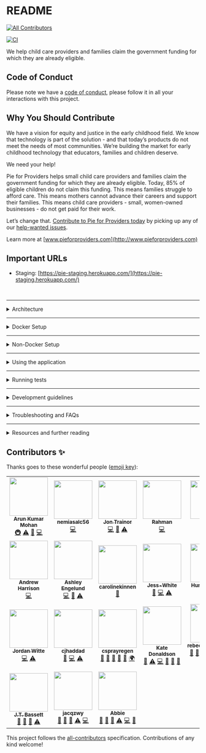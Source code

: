 # README
<!-- ALL-CONTRIBUTORS-BADGE:START - Do not remove or modify this section -->
[![All Contributors](https://img.shields.io/badge/all_contributors-24-orange.svg?style=flat-square)](#contributors-)
<!-- ALL-CONTRIBUTORS-BADGE:END -->

[![CI](https://github.com/pieforproviders/pieforproviders/workflows/CI/badge.svg?branch=develop)](https://github.com/pieforproviders/pieforproviders/actions?query=branch%3Adevelop)

We help child care providers and families claim the government funding for which they are already eligible.

## Code of Conduct

Please note we have a [code of conduct](CODE_OF_CONDUCT.md), please follow it in all your interactions with this project.

## Why You Should Contribute

We have a vision for equity and justice in the early childhood field. We know that technology is part of the solution - and that today’s products do not meet the needs of most communities. We’re building the market for early childhood technology that educators, families and children deserve.

We need your help!

Pie for Providers helps small child care providers and families claim the government funding for which they are already eligible. Today, 85% of eligible children do not claim this funding. This means families struggle to afford care. This means mothers cannot advance their careers and support their families. This means child care providers - small, women-owned businesses - do not get paid for their work.

Let’s change that. [Contribute to Pie for Providers today](CONTRIBUTING.md) by picking up any of our [help-wanted issues](http://bit.ly/PieHelpWanted).

Learn more at [www.pieforproviders.com](http://www.pieforproviders.com)

## Important URLs

- Staging: [https://pie-staging.herokuapp.com/](https://pie-staging.herokuapp.com/)  

<br />

---

<details>
  <summary>Architecture</summary>

---

- [ERD/Database Planning Diagram](docs/dbdiagram.pdf)

- Backend: Rails
  - **SUPER IMPORTANT** This is configured to use UUIDs for primary keys in the generators: rails/config/initializers/generators.rb
  - Rubocop
  - Data Migrations: [https://github.com/ilyakatz/data-migrate](https://github.com/ilyakatz/data-migrate)
  - RSpec
    - SimpleCov
    - Shoulda Matchers
    - DatabaseCleaner
    - FactoryBot
    - Faker
  - v1 API Routes returning JSON
  - Postgres DB
- Frontend: React
  - ESLint/Prettier
  - Jest/React Testing Library
  - Husky for pre-commit hooks
  
</details>  

---

<details>
  <summary>Docker Setup</summary>

### Prerequisites
Docker should be installed on your local machine.

### Procedure
* Use the "git clone" command to download this repository.
* Use the "cd" command to enter the root directory of this repository.
* Enter the command "docker/build".  You will be asked to enter database parameters.  The docker/build script automatically sets up the app, runs the test suite, seeds the database, draws the block diagram, runs quality checks of this code base, and logs the screen output.
* After the build process is complete, enter the command "docker/server" to start the Rails server.
* Start a second terminal tab for entering additional commands.

### URLs
* App: http://localhost:3000
* MailCatcher: http://localhost:1080

### Database Parameters
* Host: localhost
* Port number: 15432
* Database: pie_development
* Username and password: specified in .docker-env/development/database

### Other Important Scripts
* Enter the command "docker/git_check" before "git add" and "git commit".  This runs the tests, Rubocop, and Brakeman.  The docker/git_check script is a sanity check to allow you to make sure to commit quality working code only.
* Enter the command "docker/qserver" for the quick version of "docker/server".  Note that the "docker/qserver" script does not log the screen output, does not remove tmp/pids/server.pid, skips "docker-compose down", skips "bundle install", and skips the database migration.
* Enter "docker/nuke" to destroy the Docker image, container, and networks.
* Enter "docker/nukec" to destroy the Docker container but leave the base images in place.

</details>

---

<details>
  <summary>Non-Docker Setup</summary>

---
**for local development, we strongly recommend you use version managers to handle your dependencies, such as `rvm` for ruby and `nvm` for javascript** 

### Prerequisites

- `postgres` v12.3
- `bundler`
- `git`
- `yarn`
- `graphviz` - [https://graphviz.org/download/](https://graphviz.org/download/)
- `XCode Select` tools if you're on Mac

### Optional

- `heroku cli` - [https://devcenter.heroku.com/articles/heroku-cli#download-and-install](https://devcenter.heroku.com/articles/heroku-cli#download-and-install)
- `foreman`
- `rvm`
- `nvm`

### Procedure

- clone the repo: `git clone git@github.com:pieforproviders/pieforproviders.git`
- navigate to the app directory: `cd pieforproviders`
- install bundler for gems: `gem install bundler`
- install gems: `bundle install`
- set up an environment file: copy `.env.sample` to `.env`
- configure Devise: run `rails secret` to generate a secret string, add it to `.env` as the `DEVISE_JWT_SECRET_KEY` value
- create and seed the database: `bundle exec rails db:setup`
- install front-end and end-to-end packages: `yarn install-all`

### Running Locally

You have several convenient options for running the app locally.

1. Rake task (requires `heroku cli`)
    - `rails start`
    - This spins up both the front end and the back end in the same terminal window
2. Foreman (requires `foreman`)
    - Run `foreman start`
    - This spins up both the front end and the back end in the same terminal window
3. Without Foreman or Heroku
    - Start rails in one terminal: `rails s -p 3001`
    - Open a second terminal and start react: `cd client && yarn start`

Visit `localhost:3000` to see the React frontend. 🥳
</details>

---

<details>
  <summary>Using the application</summary>

---

You can create a new user account by visiting `/signup` (or clicking "Sign Up" on the login page at the root).

When you create a new account, you should see a demo email pop up in a new tab; **the link in this URL can't be clicked in local development**.  Instead, copy the path (starting with `localhost`) and paste it into a browser window.  This will confirm your user and automatically log you in.
</details>  

---

<details>
  <summary>Running tests</summary>

---

### API

- `bundle exec rspec` or `bundle exec guard` to watch

### Frontend

- `yarn test` (auto-watch) or `yarn test-once` to run the suite one time only

### End to End

- `yarn run cy:ci` from the root directory

### Interactive End to End

- `yarn start-server` in one terminal (make sure rails is not currently running)
- `yarn run cy:open` in another terminal

</details>  

---

<details>
  <summary>Development guidelines</summary>

---

See [CONTRIBUTING.md](CONTRIBUTING.md)
</details>  

---

<details>
  <summary>Troubleshooting and FAQs</summary>

---

### Login Issues

**Q: I keep getting redirected to the login screen when after I've created and confirmed my account**  
**A:** Make sure you've created a secret for `DEVISE_JWT_SECRET_KEY` in `.env` using `rails secret`

### Postgres

**Q: I get postgres errors when I try to set up the database**  
**A:** Make sure Postgres is running on port 5432. Sometimes Postgres doesn't play nice depending on how you've installed it.  If you're having trouble with Postgres, I strongly recommend `Postgres.app` - you can install multiple versions and it plays nicer with rails.  

### XCode

**Q: I see the following error in my terminal: `gyp: No Xcode or CLT version detected!`**  
**A:** try removing and reinstalling XCode command line tools OR running `xcode-select --reset` (see [this github issue](https://github.com/schnerd/d3-scale-cluster/issues/7) for more info)
</details>  

---

<details>
  <summary>Resources and further reading</summary>

---

- [Quickstart for Rails](https://docs.docker.com/compose/rails/)
- [PosgreSQL UUID as primary key in Rails 5.1](https://clearcove.ca/2017/08/postgres-uuid-as-primary-key-in-rails-5-1)
- [Build a RESTful JSON API With Rails 5 - Part One](https://scotch.io/tutorials/build-a-restful-json-api-with-rails-5-part-one)
- [Build a RESTful JSON API With Rails 5 - Part Two](https://scotch.io/tutorials/build-a-restful-json-api-with-rails-5-part-two)

</details>

## Contributors ✨

Thanks goes to these wonderful people ([emoji key](https://allcontributors.org/docs/en/emoji-key)):

<!-- ALL-CONTRIBUTORS-LIST:START - Do not remove or modify this section -->
<!-- prettier-ignore-start -->
<!-- markdownlint-disable -->
<table>
  <tr>
    <td align="center"><a href="https://github.com/arku"><img src="https://avatars.githubusercontent.com/u/7039523?v=4?s=100" width="100px;" alt=""/><br /><sub><b>Arun Kumar Mohan</b></sub></a><br /><a href="#infra-arku" title="Infrastructure (Hosting, Build-Tools, etc)">🚇</a> <a href="https://github.com/pieforproviders/pieforproviders/commits?author=arku" title="Tests">⚠️</a> <a href="https://github.com/pieforproviders/pieforproviders/commits?author=arku" title="Documentation">📖</a> <a href="https://github.com/pieforproviders/pieforproviders/commits?author=arku" title="Code">💻</a></td>
    <td align="center"><a href="https://github.com/nemiasalc56"><img src="https://avatars.githubusercontent.com/u/57147732?v=4?s=100" width="100px;" alt=""/><br /><sub><b>nemiasalc56</b></sub></a><br /><a href="https://github.com/pieforproviders/pieforproviders/commits?author=nemiasalc56" title="Code">💻</a></td>
    <td align="center"><a href="https://github.com/jontrainor"><img src="https://avatars.githubusercontent.com/u/1022615?v=4?s=100" width="100px;" alt=""/><br /><sub><b>Jon Trainor</b></sub></a><br /><a href="https://github.com/pieforproviders/pieforproviders/commits?author=jontrainor" title="Code">💻</a> <a href="https://github.com/pieforproviders/pieforproviders/commits?author=jontrainor" title="Documentation">📖</a> <a href="https://github.com/pieforproviders/pieforproviders/commits?author=jontrainor" title="Tests">⚠️</a></td>
    <td align="center"><a href="https://github.com/rahman-aj"><img src="https://avatars.githubusercontent.com/u/59799545?v=4?s=100" width="100px;" alt=""/><br /><sub><b>Rahman</b></sub></a><br /><a href="https://github.com/pieforproviders/pieforproviders/commits?author=rahman-aj" title="Code">💻</a></td>
    <td align="center"><a href="https://github.com/jessehall3"><img src="https://avatars.githubusercontent.com/u/5696388?v=4?s=100" width="100px;" alt=""/><br /><sub><b>Jesse</b></sub></a><br /><a href="https://github.com/pieforproviders/pieforproviders/commits?author=jessehall3" title="Code">💻</a></td>
    <td align="center"><a href="https://www.linkedin.com/in/nora-harris/"><img src="https://avatars.githubusercontent.com/u/31748798?v=4?s=100" width="100px;" alt=""/><br /><sub><b>Nora Harris</b></sub></a><br /><a href="https://github.com/pieforproviders/pieforproviders/commits?author=noragharris" title="Code">💻</a> <a href="https://github.com/pieforproviders/pieforproviders/commits?author=noragharris" title="Documentation">📖</a></td>
    <td align="center"><a href="https://github.com/sassygrody"><img src="https://avatars.githubusercontent.com/u/6587024?v=4?s=100" width="100px;" alt=""/><br /><sub><b>Sasha</b></sub></a><br /><a href="https://github.com/pieforproviders/pieforproviders/commits?author=sassygrody" title="Code">💻</a></td>
  </tr>
  <tr>
    <td align="center"><a href="https://github.com/cyranix"><img src="https://avatars.githubusercontent.com/u/161077?v=4?s=100" width="100px;" alt=""/><br /><sub><b>Andrew Harrison</b></sub></a><br /><a href="https://github.com/pieforproviders/pieforproviders/commits?author=cyranix" title="Code">💻</a></td>
    <td align="center"><a href="https://github.com/weedySeaDragon"><img src="https://avatars.githubusercontent.com/u/673794?v=4?s=100" width="100px;" alt=""/><br /><sub><b>Ashley Engelund</b></sub></a><br /><a href="https://github.com/pieforproviders/pieforproviders/commits?author=weedySeaDragon" title="Code">💻</a> <a href="https://github.com/pieforproviders/pieforproviders/commits?author=weedySeaDragon" title="Documentation">📖</a> <a href="https://github.com/pieforproviders/pieforproviders/commits?author=weedySeaDragon" title="Tests">⚠️</a></td>
    <td align="center"><a href="https://github.com/carolinekinnen"><img src="https://avatars.githubusercontent.com/u/41166358?v=4?s=100" width="100px;" alt=""/><br /><sub><b>carolinekinnen</b></sub></a><br /><a href="https://github.com/pieforproviders/pieforproviders/commits?author=carolinekinnen" title="Documentation">📖</a></td>
    <td align="center"><a href="https://github.com/Jess-White"><img src="https://avatars.githubusercontent.com/u/58121322?v=4?s=100" width="100px;" alt=""/><br /><sub><b>Jess-White</b></sub></a><br /><a href="https://github.com/pieforproviders/pieforproviders/commits?author=Jess-White" title="Documentation">📖</a> <a href="https://github.com/pieforproviders/pieforproviders/commits?author=Jess-White" title="Code">💻</a> <a href="https://github.com/pieforproviders/pieforproviders/commits?author=Jess-White" title="Tests">⚠️</a></td>
    <td align="center"><a href="http://huntermarcks.net"><img src="https://avatars.githubusercontent.com/u/6887982?v=4?s=100" width="100px;" alt=""/><br /><sub><b>Hunter Marcks</b></sub></a><br /><a href="https://github.com/pieforproviders/pieforproviders/commits?author=hmarcks" title="Code">💻</a></td>
    <td align="center"><a href="https://github.com/rebeldroid12"><img src="https://avatars.githubusercontent.com/u/5873894?v=4?s=100" width="100px;" alt=""/><br /><sub><b>Loren</b></sub></a><br /><a href="https://github.com/pieforproviders/pieforproviders/commits?author=rebeldroid12" title="Code">💻</a> <a href="https://github.com/pieforproviders/pieforproviders/commits?author=rebeldroid12" title="Tests">⚠️</a></td>
    <td align="center"><a href="https://github.com/nneka-nu"><img src="https://avatars.githubusercontent.com/u/13953987?v=4?s=100" width="100px;" alt=""/><br /><sub><b>Nneka Udoh</b></sub></a><br /><a href="https://github.com/pieforproviders/pieforproviders/commits?author=nneka-nu" title="Code">💻</a> <a href="https://github.com/pieforproviders/pieforproviders/commits?author=nneka-nu" title="Tests">⚠️</a></td>
  </tr>
  <tr>
    <td align="center"><a href="https://github.com/wittejm"><img src="https://avatars.githubusercontent.com/u/2104990?v=4?s=100" width="100px;" alt=""/><br /><sub><b>Jordan Witte</b></sub></a><br /><a href="https://github.com/pieforproviders/pieforproviders/commits?author=wittejm" title="Code">💻</a> <a href="https://github.com/pieforproviders/pieforproviders/commits?author=wittejm" title="Tests">⚠️</a></td>
    <td align="center"><a href="https://github.com/cjhaddad"><img src="https://avatars.githubusercontent.com/u/4565578?v=4?s=100" width="100px;" alt=""/><br /><sub><b>cjhaddad</b></sub></a><br /><a href="https://github.com/pieforproviders/pieforproviders/commits?author=cjhaddad" title="Documentation">📖</a> <a href="https://github.com/pieforproviders/pieforproviders/commits?author=cjhaddad" title="Code">💻</a> <a href="https://github.com/pieforproviders/pieforproviders/commits?author=cjhaddad" title="Tests">⚠️</a></td>
    <td align="center"><a href="http://www.pieforproviders.com"><img src="https://avatars.githubusercontent.com/u/26717304?v=4?s=100" width="100px;" alt=""/><br /><sub><b>csprayregen</b></sub></a><br /><a href="https://github.com/pieforproviders/pieforproviders/commits?author=csprayregen" title="Documentation">📖</a> <a href="#business-csprayregen" title="Business development">💼</a> <a href="#ideas-csprayregen" title="Ideas, Planning, & Feedback">🤔</a> <a href="#projectManagement-csprayregen" title="Project Management">📆</a> <a href="https://github.com/pieforproviders/pieforproviders/pulls?q=is%3Apr+reviewed-by%3Acsprayregen" title="Reviewed Pull Requests">👀</a> <a href="#translation-csprayregen" title="Translation">🌍</a></td>
    <td align="center"><a href="http://www.katelovescode.com"><img src="https://avatars.githubusercontent.com/u/8364647?v=4?s=100" width="100px;" alt=""/><br /><sub><b>Kate Donaldson</b></sub></a><br /><a href="https://github.com/pieforproviders/pieforproviders/commits?author=katelovescode" title="Documentation">📖</a> <a href="https://github.com/pieforproviders/pieforproviders/commits?author=katelovescode" title="Tests">⚠️</a> <a href="https://github.com/pieforproviders/pieforproviders/commits?author=katelovescode" title="Code">💻</a> <a href="#projectManagement-katelovescode" title="Project Management">📆</a> <a href="#ideas-katelovescode" title="Ideas, Planning, & Feedback">🤔</a> <a href="https://github.com/pieforproviders/pieforproviders/pulls?q=is%3Apr+reviewed-by%3Akatelovescode" title="Reviewed Pull Requests">👀</a></td>
    <td align="center"><a href="https://github.com/rebeccakarasiktw"><img src="https://avatars.githubusercontent.com/u/26929739?v=4?s=100" width="100px;" alt=""/><br /><sub><b>rebeccakarasiktw</b></sub></a><br /><a href="https://github.com/pieforproviders/pieforproviders/commits?author=rebeccakarasiktw" title="Documentation">📖</a> <a href="#ideas-rebeccakarasiktw" title="Ideas, Planning, & Feedback">🤔</a> <a href="#userTesting-rebeccakarasiktw" title="User Testing">📓</a> <a href="#design-rebeccakarasiktw" title="Design">🎨</a> <a href="#translation-rebeccakarasiktw" title="Translation">🌍</a> <a href="https://github.com/pieforproviders/pieforproviders/pulls?q=is%3Apr+reviewed-by%3Arebeccakarasiktw" title="Reviewed Pull Requests">👀</a> <a href="#projectManagement-rebeccakarasiktw" title="Project Management">📆</a> <a href="#content-rebeccakarasiktw" title="Content">🖋</a></td>
    <td align="center"><a href="https://github.com/JonErvin"><img src="https://avatars.githubusercontent.com/u/58059331?v=4?s=100" width="100px;" alt=""/><br /><sub><b>JonErvin</b></sub></a><br /><a href="https://github.com/pieforproviders/pieforproviders/commits?author=JonErvin" title="Documentation">📖</a> <a href="#data-JonErvin" title="Data">🔣</a> <a href="https://github.com/pieforproviders/pieforproviders/pulls?q=is%3Apr+reviewed-by%3AJonErvin" title="Reviewed Pull Requests">👀</a> <a href="https://github.com/pieforproviders/pieforproviders/commits?author=JonErvin" title="Tests">⚠️</a></td>
    <td align="center"><a href="https://github.com/joseluisrangel-dataheim"><img src="https://avatars.githubusercontent.com/u/60363977?v=4?s=100" width="100px;" alt=""/><br /><sub><b>joseluisrangel-dataheim</b></sub></a><br /><a href="https://github.com/pieforproviders/pieforproviders/commits?author=joseluisrangel-dataheim" title="Documentation">📖</a> <a href="#data-joseluisrangel-dataheim" title="Data">🔣</a> <a href="https://github.com/pieforproviders/pieforproviders/pulls?q=is%3Apr+reviewed-by%3Ajoseluisrangel-dataheim" title="Reviewed Pull Requests">👀</a> <a href="https://github.com/pieforproviders/pieforproviders/commits?author=joseluisrangel-dataheim" title="Tests">⚠️</a></td>
  </tr>
  <tr>
    <td align="center"><a href="https://github.com/JTBassett"><img src="https://avatars.githubusercontent.com/u/44791973?v=4?s=100" width="100px;" alt=""/><br /><sub><b>J.T. Bassett</b></sub></a><br /><a href="https://github.com/pieforproviders/pieforproviders/commits?author=JTBassett" title="Documentation">📖</a> <a href="#data-JTBassett" title="Data">🔣</a> <a href="https://github.com/pieforproviders/pieforproviders/pulls?q=is%3Apr+reviewed-by%3AJTBassett" title="Reviewed Pull Requests">👀</a> <a href="https://github.com/pieforproviders/pieforproviders/commits?author=JTBassett" title="Tests">⚠️</a></td>
    <td align="center"><a href="https://github.com/jacqzwy"><img src="https://avatars.githubusercontent.com/u/25641018?v=4?s=100" width="100px;" alt=""/><br /><sub><b>jacqzwy</b></sub></a><br /><a href="https://github.com/pieforproviders/pieforproviders/commits?author=jacqzwy" title="Documentation">📖</a> <a href="#data-jacqzwy" title="Data">🔣</a> <a href="https://github.com/pieforproviders/pieforproviders/pulls?q=is%3Apr+reviewed-by%3Ajacqzwy" title="Reviewed Pull Requests">👀</a> <a href="https://github.com/pieforproviders/pieforproviders/commits?author=jacqzwy" title="Tests">⚠️</a> <a href="https://github.com/pieforproviders/pieforproviders/commits?author=jacqzwy" title="Code">💻</a></td>
    <td align="center"><a href="https://github.com/abbie"><img src="https://avatars.githubusercontent.com/u/7609014?v=4?s=100" width="100px;" alt=""/><br /><sub><b>Abbie</b></sub></a><br /><a href="https://github.com/pieforproviders/pieforproviders/commits?author=Abbie" title="Documentation">📖</a> <a href="#data-Abbie" title="Data">🔣</a> <a href="https://github.com/pieforproviders/pieforproviders/pulls?q=is%3Apr+reviewed-by%3AAbbie" title="Reviewed Pull Requests">👀</a> <a href="https://github.com/pieforproviders/pieforproviders/commits?author=Abbie" title="Tests">⚠️</a> <a href="https://github.com/pieforproviders/pieforproviders/commits?author=Abbie" title="Code">💻</a> <a href="#design-Abbie" title="Design">🎨</a></td>
  </tr>
</table>

<!-- markdownlint-restore -->
<!-- prettier-ignore-end -->

<!-- ALL-CONTRIBUTORS-LIST:END -->

This project follows the [all-contributors](https://github.com/all-contributors/all-contributors) specification. Contributions of any kind welcome!
